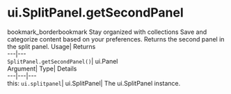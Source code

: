  
#  ui.SplitPanel.getSecondPanel 
bookmark_borderbookmark Stay organized with collections  Save and categorize content based on your preferences. 
Returns the second panel in the split panel. 
Usage| Returns  
---|---  
`SplitPanel.getSecondPanel()`| ui.Panel  
Argument| Type| Details  
---|---|---  
this: `ui.splitpanel`| ui.SplitPanel| The ui.SplitPanel instance.  
